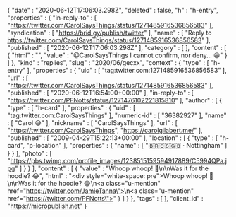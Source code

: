 {
  "date" : "2020-06-12T17:06:03.298Z",
  "deleted" : false,
  "h" : "h-entry",
  "properties" : {
    "in-reply-to" : [ "https://twitter.com/CarolSaysThings/status/1271485916536856583" ],
    "syndication" : [ "https://brid.gy/publish/twitter" ],
    "name" : [ "Reply to https://twitter.com/CarolSaysThings/status/1271485916536856583" ],
    "published" : [ "2020-06-12T17:06:03.298Z" ],
    "category" : [ ],
    "content" : [ {
      "html" : "",
      "value" : "@CarolSaysThings I cannot confirm, nor deny... 😁"
    } ]
  },
  "kind" : "replies",
  "slug" : "2020/06/gecxx",
  "context" : {
    "type" : [ "h-entry" ],
    "properties" : {
      "uid" : [ "tag:twitter.com:1271485916536856583" ],
      "url" : [ "https://twitter.com/CarolSaysThings/status/1271485916536856583" ],
      "published" : [ "2020-06-12T16:54:00+00:00" ],
      "in-reply-to" : [ "https://twitter.com/PFNotts/status/1271476102221815810" ],
      "author" : [ {
        "type" : [ "h-card" ],
        "properties" : {
          "uid" : [ "tag:twitter.com:CarolSaysThings" ],
          "numeric-id" : [ "36382927" ],
          "name" : [ "Carol 😅" ],
          "nickname" : [ "CarolSaysThings" ],
          "url" : [ "https://twitter.com/CarolSaysThings", "https://carolgilabert.me/" ],
          "published" : [ "2009-04-29T15:22:13+00:00" ],
          "location" : [ {
            "type" : [ "h-card", "p-location" ],
            "properties" : {
              "name" : [ "🇧🇷🇪🇸🇬🇧 · Nottingham" ]
            }
          } ],
          "photo" : [ "https://pbs.twimg.com/profile_images/1238515159594917889/C5994QPa.jpg" ]
        }
      } ],
      "content" : [ {
        "value" : "Whoop whoop! 🙌\n\nWas it for the hoodie? 😂",
        "html" : "<div style=\"white-space: pre\">Whoop whoop! 🙌\n\nWas it for the hoodie? 😂</div>\n<a class=\"u-mention\" href=\"https://twitter.com/JamieTanna\"></a>\n<a class=\"u-mention\" href=\"https://twitter.com/PFNotts\"></a>"
      } ]
    }
  },
  "tags" : [ ],
  "client_id" : "https://micropublish.net"
}
